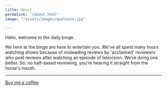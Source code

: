 ```yaml
---
title: About
permalink: "/about.html"
image: "/assets/images/applause.jpg"

---
```

Hello, welcome to the daily binge.

We here at the binge are here to entertain you. We've all spent many hours watching shows because of misleading reviews by 'acclaimed' reviewers who post reviews after watching an episode of television. We're doing one better. So, no half-assed reviewing, you're hearing it straight from the horse's mouth.

<!--- Made with <i class="fa fa-heart text-danger"></i> by Sal --->

***

<a class="btn btn-warning btn-round" href="{{site.baseurl}}/buy-me-a-coffee.html"><i class="fa fa-coffee"></i> Buy me a coffee</a>